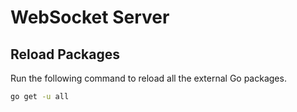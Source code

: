 # WebSocket Server

## Reload Packages

Run the following command to reload all the external Go packages.

```bash
go get -u all
```
